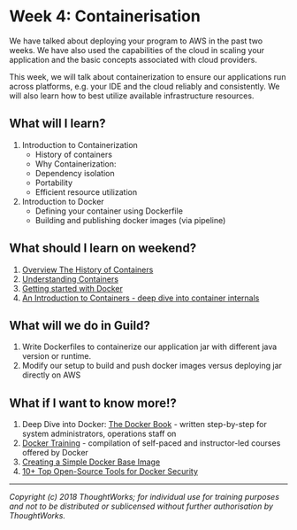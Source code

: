 # Week 4: Containerisation
We have talked about deploying your program to AWS in the past two weeks. We have also used the capabilities of the cloud in scaling your application and the basic concepts associated with cloud providers. 

This week, we will talk about containerization to ensure our applications run across platforms, e.g. your IDE and the cloud reliably and consistently. We will also learn how to best utilize available infrastructure resources.

## What will I learn?
1. Introduction to Containerization
   * History of containers
   * Why Containerization:
   * Dependency isolation 
   * Portability
   * Efficient resource utilization
2. Introduction to Docker
   * Defining your container using Dockerfile
   * Building and publishing docker images (via pipeline)

## What should I learn on weekend?
1. [Overview The History of Containers](https://medium.com/@jessgreb01/)
2. [Understanding Containers](what-is-the-difference-between-a-process-a-container-and-a-vm-f36ba0f8a8f7)
3. [Getting started with Docker](https://docs.docker.com/get-started/)
4. [An Introduction to Containers - deep dive into container internals](https://www.youtube.com/watch?v=sK5i-N34im8)

## What will we do in Guild?
1. Write Dockerfiles to containerize our application jar with different java version or runtime.
2. Modify our setup to build and push docker images versus deploying jar directly on AWS

## What if I want to know more!?
1. Deep Dive into Docker: [The Docker Book](https://www.amazon.com/Docker-Book-Containerization-new-virtualization-ebook/dp/B00LRROTI4) - written step-by-step for system administrators, operations staff on
2. [Docker Training](https://success.docker.com/training/) - compilation of self-paced and instructor-led courses offered by Docker
3. [Creating a Simple Docker Base Image](https://docs.docker.com/develop/develop-images/baseimages/)
4. [10+ Top Open-Source Tools for Docker Security](https://techbeacon.com/security/10-top-open-source-tools-docker-security)

---

*Copyright (c) 2018 ThoughtWorks; for individual use for training purposes and not to be distributed or sublicensed without further authorisation by ThoughtWorks.*
